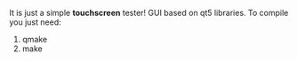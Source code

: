It is just a simple **touchscreen** tester!
GUI based on qt5 libraries.
To compile you just need:
1) qmake
2) make
